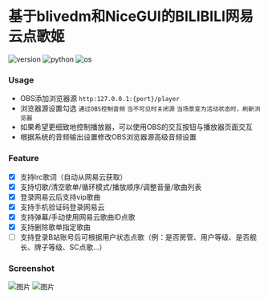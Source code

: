 # 基于blivedm和NiceGUI的BILIBILI网易云点歌姬

![version](https://img.shields.io/badge/Version-1.1.1-cyan) ![python](https://img.shields.io/badge/Python->=3.9,<3.14-blue) ![os](https://img.shields.io/badge/OS-Windows|Linux|MacOS-orange)

### Usage

- OBS添加浏览器源 `http:127.0.0.1:{port}/player`
- 浏览器源设置勾选 `通过OBS控制音频` `当不可见时关闭源` `当场景变为活动状态时，刷新浏览器`
- 如果希望更细致地控制播放器，可以使用OBS的交互按钮与播放器页面交互
- 根据系统的音频输出设置修改OBS浏览器源高级音频设置

### Feature

- [x] 支持lrc歌词（自动从网易云获取）
- [x] 支持切歌/清空歌单/循环模式/播放顺序/调整音量/歌曲列表
- [x] 登录网易云后支持vip歌曲
- [x] 支持手机验证码登录网易云 
- [x] 支持弹幕/手动使用网易云歌曲ID点歌
- [x] 支持删除歌单指定歌曲
- [ ] 支持登录B站账号后可根据用户状态点歌（例：是否房管、用户等级、是否舰长、牌子等级、SC点歌...）

### Screenshot

![图片](https://github.com/user-attachments/assets/469efe44-dd3b-4e48-9547-6b02bb015ec1)
![图片](https://github.com/user-attachments/assets/5eeb91ef-16c2-4eff-aafb-b26aee2c4749)
